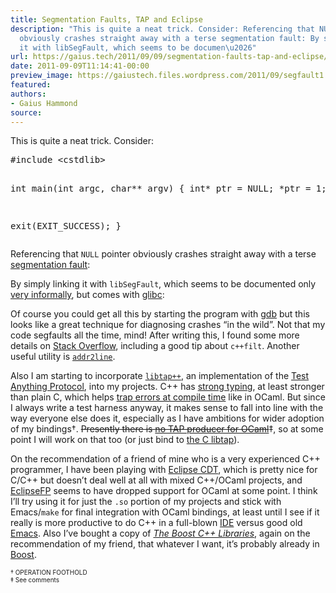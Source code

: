 ```yaml
---
title: Segmentation Faults, TAP and Eclipse
description: "This is quite a neat trick. Consider: Referencing that NULL pointer
  obviously crashes straight away with a terse segmentation fault: By simply linking
  it with libSegFault, which seems to be documen\u2026"
url: https://gaius.tech/2011/09/09/segmentation-faults-tap-and-eclipse/ - [1 Client error: Couldn't resolve host name]
date: 2011-09-09T11:14:41-00:00
preview_image: https://gaiustech.files.wordpress.com/2011/09/segfault1.png
featured:
authors:
- Gaius Hammond
source:
---
```


<p>This is quite a neat trick. Consider:</p>
<pre class="brush: cpp; title: ; notranslate">
#include &lt;cstdlib&gt;

int main(int argc, char** argv) {
  int* ptr = NULL;
  *ptr = 1;

  exit(EXIT_SUCCESS);
}
</pre>
<p>Referencing that <code>NULL</code> pointer obviously crashes straight away with a terse <a href="http://en.wikipedia.org/wiki/Segmentation_fault">segmentation fault</a>:</p>
<p><a href="https://gaiustech.files.wordpress.com/2011/09/segfault1.png"><img src="https://gaiustech.files.wordpress.com/2011/09/segfault1.png?w=640" data-attachment-id="1719" data-permalink="https://gaius.tech/2011/09/09/segmentation-faults-tap-and-eclipse/segfault1/" data-orig-file="https://gaiustech.files.wordpress.com/2011/09/segfault1.png" data-orig-size="665,463" data-comments-opened="1" data-image-meta="{&quot;aperture&quot;:&quot;0&quot;,&quot;credit&quot;:&quot;&quot;,&quot;camera&quot;:&quot;&quot;,&quot;caption&quot;:&quot;&quot;,&quot;created_timestamp&quot;:&quot;0&quot;,&quot;copyright&quot;:&quot;&quot;,&quot;focal_length&quot;:&quot;0&quot;,&quot;iso&quot;:&quot;0&quot;,&quot;shutter_speed&quot;:&quot;0&quot;,&quot;title&quot;:&quot;&quot;}" data-image-title="segfault1" data-image-description="" data-image-caption="" data-medium-file="https://gaiustech.files.wordpress.com/2011/09/segfault1.png?w=300" data-large-file="https://gaiustech.files.wordpress.com/2011/09/segfault1.png?w=640" alt="" title="segfault1" class="aligncenter size-full wp-image-1719" srcset="https://gaiustech.files.wordpress.com/2011/09/segfault1.png?w=640 640w, https://gaiustech.files.wordpress.com/2011/09/segfault1.png?w=150 150w, https://gaiustech.files.wordpress.com/2011/09/segfault1.png?w=300 300w, https://gaiustech.files.wordpress.com/2011/09/segfault1.png 665w" sizes="(max-width: 640px) 100vw, 640px"/></a><br/>
By simply linking it with <code>libSegFault</code>, which seems to be documented only <a href="http://www.cygwin.com/ml/gdb/2007-06/msg00345.html">very informally</a>, but comes with <a href="http://www.gnu.org/s/libc/">glibc</a>:</p>
<p><a href="https://gaiustech.files.wordpress.com/2011/09/segfault2.png"><img src="https://gaiustech.files.wordpress.com/2011/09/segfault2.png?w=640" data-attachment-id="1720" data-permalink="https://gaius.tech/2011/09/09/segmentation-faults-tap-and-eclipse/segfault2/" data-orig-file="https://gaiustech.files.wordpress.com/2011/09/segfault2.png" data-orig-size="665,463" data-comments-opened="1" data-image-meta="{&quot;aperture&quot;:&quot;0&quot;,&quot;credit&quot;:&quot;&quot;,&quot;camera&quot;:&quot;&quot;,&quot;caption&quot;:&quot;&quot;,&quot;created_timestamp&quot;:&quot;0&quot;,&quot;copyright&quot;:&quot;&quot;,&quot;focal_length&quot;:&quot;0&quot;,&quot;iso&quot;:&quot;0&quot;,&quot;shutter_speed&quot;:&quot;0&quot;,&quot;title&quot;:&quot;&quot;}" data-image-title="segfault2" data-image-description="" data-image-caption="" data-medium-file="https://gaiustech.files.wordpress.com/2011/09/segfault2.png?w=300" data-large-file="https://gaiustech.files.wordpress.com/2011/09/segfault2.png?w=640" alt="" title="segfault2" class="aligncenter size-full wp-image-1720" srcset="https://gaiustech.files.wordpress.com/2011/09/segfault2.png?w=640 640w, https://gaiustech.files.wordpress.com/2011/09/segfault2.png?w=150 150w, https://gaiustech.files.wordpress.com/2011/09/segfault2.png?w=300 300w, https://gaiustech.files.wordpress.com/2011/09/segfault2.png 665w" sizes="(max-width: 640px) 100vw, 640px"/></a><br/>
Of course you could get all this by starting the program with <a href="http://ftp.gnu.org/old-gnu/Manuals/gdb-5.1.1/html_node/gdb_42.html">gdb</a> but this looks like a great technique for diagnosing crashes &ldquo;in the wild&rdquo;. Not that my code segfaults all the time, mind! After writing this, I found some more details on <a href="http://stackoverflow.com/q/77005/447514">Stack Overflow</a>, including a good tip about <code>c++filt</code>. Another useful utility is <code><a href="http://linux.die.net/man/1/addr2line - [403 Forbidden]">addr2line</a></code>.</p>
<p>Also I am starting to incorporate <code><a href="http://testanything.org/wiki/index.php/Testing_with_C++#Testing_using_libtap.2B.2B - [404 Not Found]">libtap++</a></code>, an implementation of the <a href="http://testanything.org/wiki/index.php/TAP_at_IETF:_Draft_Standard#Introduction - [404 Not Found]">Test Anything Protocol</a>, into my projects. C++ has <a href="http://c2.com/cgi/wiki?StronglyTyped">strong typing</a>, at least stronger than plain C, which helps <a href="https://gaiustech.wordpress.com/2011/04/25/and-while-im-on-the-subject/">trap errors at compile time</a> like in OCaml. But since I always write a test harness anyway, it makes sense to fall into line with the way everyone else does it, especially as I have ambitions for wider adoption of my bindings&dagger;. <s>Presently there is <a href="http://testanything.org/wiki/index.php/TAP_Producers - [404 Not Found]">no TAP producer for OCaml</a></s>&Dagger;, so at some point I will work on that too (or just bind to <a href="https://github.com/zorgnax/libtap">the C libtap</a>).</p>
<p>On the recommendation of a friend of mine who is a very experienced C++ programmer, I have been playing with <a href="http://www.eclipse.org/cdt/">Eclipse CDT</a>, which is pretty nice for C/C++ but doesn&rsquo;t deal well at all with mixed C++/OCaml projects, and <a href="http://eclipsefp.github.com - [404 Not Found]">EclipseFP</a> seems to have dropped support for OCaml at some point. I think I&rsquo;ll try using it for just the <code>.so</code> portion of my projects and stick with Emacs/<code>make</code> for final integration with OCaml bindings, at least until I see if it really is more productive to do C++ in a full-blown <a href="http://en.wikipedia.org/wiki/Integrated_development_environment">IDE</a> versus good old <a href="http://www.gnu.org/software/emacs/tour/">Emacs</a>. Also I&rsquo;ve bought a copy of <i><a href="http://www.amazon.co.uk/Boost-C-Libraries-Boris-Schaling/dp/0982219199/ref=sr_1_5?s=books&amp;ie=UTF8&amp;qid=1315564879&amp;sr=1-5">The Boost C++ Libraries</a></i>, again on the recommendation of my friend, that whatever I want, it&rsquo;s probably already in <a href="http://www.boost.org/">Boost</a>. </p>
<p><font size="1">&dagger; OPERATION FOOTHOLD<br/>
&Dagger; See comments</font></p>

